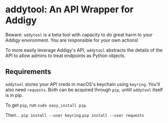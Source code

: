 # addytool: An API Wrapper for Addigy

Beware: `addytool` is a beta tool with capacity to do great harm to your Addigy environment. You are responsible for your own actions!

To more easily leverage Addigy's API, `addytool` abstracts the details of the API to allow admins to treat endpoints as Python objects. 

## Requirements
`addytool` stores your API creds in macOS's keychain using `keyring`. You'll also need `requests`. Both can be acquired through `pip`, untill `addytool` itself is in pip.

To get `pip`, run `sudo easy_install pip`.

Then...
`pip install --user keyring`
`pip install --user requests`


